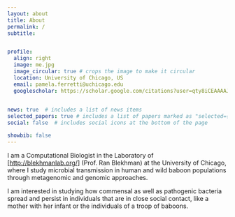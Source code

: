 ```yaml
---
layout: about
title: About
permalink: /
subtitle: 


profile:
  align: right
  image: me.jpg
  image_circular: true # crops the image to make it circular
  location: University of Chicago, US
  email: pamela.ferretti@uchicago.edu
  googlescholar: https://scholar.google.com/citations?user=qty8iCEAAAAJ&hl=en
  

news: true  # includes a list of news items
selected_papers: true # includes a list of papers marked as "selected={true}"
social: false  # includes social icons at the bottom of the page

showbib: false
---
```


I am a Computational Biologist in the Laboratory of [http://blekhmanlab.org/] (Prof. Ran Blekhman) at the University of Chicago, where I study microbial transmission in human and wild baboon populations through metagenomic and genomic approaches. 

I am interested in studying how commensal as well as pathogenic bacteria spread and persist in individuals that are in close social contact, like a mother with her infant or the individuals of a troop of baboons.    
